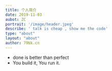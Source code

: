 ```yaml
---
title: 个人简介
date: 2019-11-03
aubot: ZC
portrait: '/image/header.jpeg'
describe: ' talk is cheap , show me the code'
type: "about"
layout: "about"
author: 79bk.cn
---
```


- done is better than perfect
- You build it, You run it.
